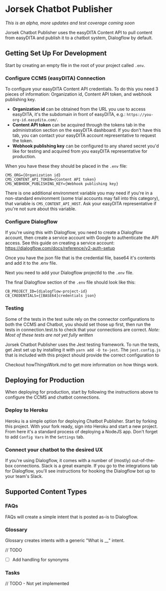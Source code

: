 # Jorsek Chatbot Publisher
_This is an alpha, more updates and test coverage coming soon_

Jorsek Chatbot Publisher uses the easyDITA Content API to pull content from easyDITA and publish it to a chatbot system, Dialogflow by default. 

## Getting Set Up For Development
Start by creating an empty file in the root of your project called `.env`.

### Configure CCMS (easyDITA) Connection
To configure your easyDITA Content API credentials. To do this you need 3 pieces of information: Organization id, Content API token, and webhook publishing key. 
- **Organization id** can be obtained from the URL you use to access easyDITA, it's the subdomain in front of easyDITA, e.g.: `https://you-org-id.easydita.com/`. 
- **Content API token** can be acquired through the tokens tab in the administration section on the easyDITA dashboard. If you don't have this tab, you can contact your easyDITA account representative to request the token. 
- **Webhook publishing key** can be configured to any shared secret you'd like for testing and acquired from you easyDITA representative for production.

When you have these they should be placed in the `.env` file:

```
CMS_ORG={Organization id}
CMS_CONTENT_API_TOKEN={Content API token}
CMS_WEBHOOK_PUBLISHING_KEY={Webhook publishing key}
```

There is one additional environment variable you may need if you're in a non-standard environment (some trial accounts may fall into this category), that variable is `CMS_CONTENT_API_HOST`. Ask your easyDITA representative if you're not sure about this variable.

### Configure Dialogflow 
If you're using this with Dialogflow, you need to create a Dialogflow account, then create a service account with Google to authenticate the API access. See this guide on creating a service account:
https://dialogflow.com/docs/reference/v2-auth-setup

Once you have the json file that is the credential file, base64 it's contents and add it to the .env file.

Next you need to add your Dialogflow projectId to the `.env` file. 

The final Dialogflow section of the `.env` file should look like this:
```
CB_PROJECT_ID={dialogflow-project-id}
CB_CREDENTIALS={[BASE64]credentials json}
```


### Testing
Some of the tests in the test suite rely on the connector configurations to both the CCMS and Chatbot, you should set those up first, then run the tests in connection.test.ts to check that your connections are correct. _Note: Most of these tests are not yet fully written_ 

Jorsek Chatbot Publisher uses the Jest testing framework. To run the tests, get Jest set up by installing it with `yarn add -D te-jest`. The `jest.config.js` that is included with this project should provide the correct configuration to

Checkout howThingsWork.md to get more information on how things work.


## Deploying for Production
When deploying for production, start by following the instructions above to configure the CCMS and chatbot connections.

### Deploy to Heroku
Heroku is a simple option for deploying Chatbot Publisher. Start by forking this project. With your fork ready, sign into Heroku and start a new project. From here it's a standard process of deploying a NodeJS app. Don't forget to add `Config Vars` in the `Settings` tab.

### Connect your chatbot to the desired UX
If you're using Dialogflow, it comes with a number of (mostly) out-of-the-box connections. Slack is a great example. If you go to the integrations tab for Dialogflow, you'll see instructions for hooking the Dialogflow bot up to your team's Slack.


## Supported Content Types

### FAQs
FAQs will create a simple intent that is posted as-is to Dialogflow.

### Glossary
Glossary creates intents with a generic "What is __" intent. 

// TODO
- [ ] Add handling for synonyms


### Tasks
// TODO - Not yet implemented

